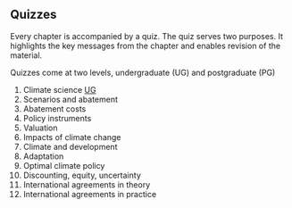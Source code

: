 ## Quizzes

Every chapter is accompanied by a quiz. The quiz serves two purposes. It highlights the key messages from the chapter and enables revision of the material.

Quizzes come at two levels, undergraduate (UG) and postgraduate (PG)
1. Climate science [UG](http://www.surveygizmo.co.uk/s3/2126176/Quiz-UG-Climate-science)
2. Scenarios and abatement
3. Abatement costs
4. Policy instruments
5. Valuation
6. Impacts of climate change
7. Climate and development
8. Adaptation
9. Optimal climate policy
10. Discounting, equity, uncertainty
11. International agreements in theory
12. International agreements in practice
